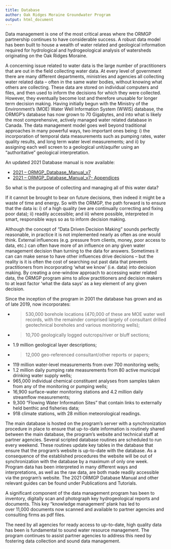 ```yaml
---
title: Database
author: Oak Ridges Moraine Groundwater Program
output: html_document
---
```


Data management is one of the most critical areas where the ORMGP partnership continues to have considerable success. A robust data model has been built to house a wealth of water related and geological information required for hydrological and hydrogeological analysis of watersheds originating on the Oak Ridges Moraine.

A concerning issue related to water data is the large number of practitioners that are out in the field collecting water data. At every level of government there are many different departments, ministries and agencies all collecting water related data – often in the same water bodies, without knowing what others are collecting. These data are stored on individual computers and files, and then used to inform the decisions for which they were collected. However, they eventually become lost and therefore unusable for longer term decision making. Having initially begun with the Ministry of the Environment’s (MOE) Water Well Information System (WWIS) database, the ORMGP’s database has now grown to 70 Gigabytes, and into what is likely the most comprehensive, actively managed water related database in Canada. The data management model goes well beyond traditional approaches in many powerful ways, two important ones being: i) the incorporation of temporal data measurements such as pumping rates, water quality results, and long term water level measurements; and ii) by assigning each well screen to a geological unit/aquifer using an “authoritative” geological interpretation.

An updated 2021 Database manual is now available:

* [2021 – ORMGP_Database_Manual_v7](https://www.oakridgeswater.ca/_files/ugd/4a0a6e_c8e794dabfe448cdb673fe819e3addbd.pdf)
* [2021 – ORMGP_Database_Manual_v7- Appendices](https://www.oakridgeswater.ca/_files/ugd/4a0a6e_d09b308ef6824c81a031f1a4dfa8ea89.pdf)

So what is the purpose of collecting and managing all of this water data? 

If it cannot be brought to bear on future decisions, then indeed it might be a waste of time and energy. So with the ORMGP, the path forward is to ensure that the data is: i) of a high quality (we are continually correcting and fixing poor data); ii) readily accessible; and iii) where possible, interpreted in smart, responsible ways so as to inform decision making.

Although the concept of “Data Driven Decision Making” sounds perfectly reasonable, in practice it is not implemented nearly as often as one would think. External influences (e.g. pressure from clients, money, poor access to data, etc.) can often have more of an influence on any given water management decision than turning to the data for answers. Sometimes it can can make sense to have other influences drive decisions – but the reality is it is often the cost of searching out past data that prevents practitioners from incorporating ‘what we know’ (i.e. data) into decision making. By creating a one-window approach to accessing water related data, the ORMGP program aims to allow practitioners and decision makers to at least factor ‘what the data says’ as a key element of any given decision.

Since the inception of the program in 2001 the database has grown and as of late 2019, now incorporates:
- >530,000 borehole locations (470,000 of these are MOE water well records, with the remainder comprised largely of consultant drilled geotechnical boreholes and various monitoring wells);
- >10,700 geologically logged outcrops/river or bluff sections;
- 1.9 million geological layer descriptions;
- > 12,000 geo-referenced consultant/other reports or papers;
- 119 million water-level measurements from over 700 monitoring wells;
- 1.2 million daily pumping rate measurements from 80 active municipal drinking water supply wells;
- 965,000 individual chemical constituent analyses from samples taken from any of the monitoring or pumping wells;
- 16,900 surface-water monitoring stations and 4.2 million daily streamflow measurements;
- 9,300 “Flowing Water Information Sites” that contain links to externally held benthic and fisheries data;
- 918 climate stations, with 28 million meteorological readings.

The main database is hosted on the program’s server with a synchronization procedure in place to ensure that up-to-date information is routinely shared between the main database, the program’s website and technical staff at partner agencies. Several scripted database routines are scheduled to run every weekend. These routines update key tables in the database that ensure that the program’s website is up-to-date with the database. As a consequence of the established procedures the website will be out of synchronization with the database by a maximum of only one week. Program data has been interpreted in many different ways and interpretations, as well as the raw data, are both made readily accessible via the program’s website. The 2021 ORMGP Database Manual and other relevant guides can be found under Publications and Tutorials.   

A significant component of the data management program has been to inventory, digitally scan and photograph key hydrogeological reports and documents. This key “knowledge management’ plank has led to over 11,000 documents now scanned and available to partner agencies and consulting firms as pdf files.

The need by all agencies for ready access to up-to-date, high quality data has been is fundamental to sound water resource management. The program continues to assist partner agencies to address this need by fostering data collection and sound data management.

